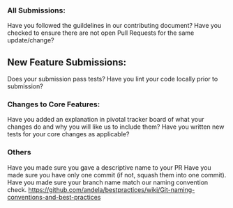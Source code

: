 ### All Submissions:

Have you followed the guildelines in our contributing document?
Have you checked to ensure there are not open Pull Requests for the same update/change?

## New Feature Submissions:

Does your submission pass tests?
Have you lint your code locally prior to submission?

### Changes to Core Features:

Have you added an explanation in pivotal tracker board of what your changes do and why you will like us to include them?
Have you written new tests for your core changes as applicable?

### Others

Have you made sure you gave a descriptive name to your PR
Have you made sure you have only one commit (if not, squash them into one commit).
Have you made sure your branch name match our naming convention check. https://github.com/andela/bestpractices/wiki/Git-naming-conventions-and-best-practices
